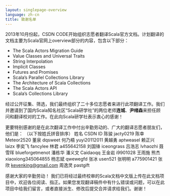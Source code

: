 ```yaml
---
layout: singlepage-overview
language: zh-cn
title: 致谢名单
---
```


2013年10月份起，CSDN CODE开始组织志愿者翻译Scala官方文档。计划翻译的文档主要为Scala官网上overview部分的内容，包含以下部分：

- The Scala Actors Migration Guide
- Value Classes and Universal Traits
- String Interpolation
- Implicit Classes
- Futures and Promises
- Scala’s Parallel Collections Library
- The Architecture of Scala Collections
- The Scala Actors API
- Scala’s Collections Library

经过公开征集、筛选，我们最终组织了二十多位志愿者来进行此项翻译工作。我们并邀请到了国内Scala知名社区“Scala研学社”的两位老师**连城**、**尹绪森**来担任顾问和翻译校对的工作。在此向Scala研学社表示衷心的感谢！

更要特别感谢的是在此次翻译工作中付出辛勤劳动的、广大的翻译志愿者朋友们，他们是：
（以下按姓氏拼音排序）
姓名	CSDN ID
陈骏	jacty0219
陈幸	Meteor2520
董泉	dqsweet
何乃梧	yuyi20112011
黄越勇	aptweasel
赖正兴	laizx
李奕飞	fancylee
林君	a455642158
刘国锋	iceongrass
吕浩志	lvhaozhi
聂雪珲	blueforgetmenot
潘栋华
潘义文	Caidaoqq
王金岩	i9901028
王雨施
熊杰	xiaoxiong345064855
杨志斌	qwewegfd
张冰	usen521
张明明	a775901421
张欣	kevenking@gmail.com
周逸灵	pastgift

感谢大家的辛勤劳动！
我们已将经过最终校审的Scala文档中文版上传在此文档项目中，欢迎各位阅读、指正。如果您发现翻译稿件中有什么错误或问题，可以在此项目中给我们留言，或者直接派生、修改后提交合并请求给我们。谢谢！

